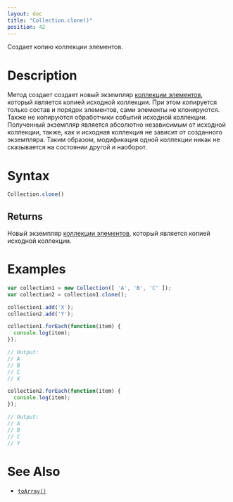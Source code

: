 ```yaml
---
layout: doc
title: "Collection.clone()"
position: 42
---
```


Создает копию коллекции элементов.

# Description

Метод создает создает новый экземпляр [коллекции элементов](../), который является копией исходной
коллекции. При этом копируется только состав и порядок элементов, сами элементы не клонируются.
Также не копируются обработчики событий исходной коллекции. Полученный экземпляр является абсолютно
независимым от исходной коллекции, также, как и исходная коллекция не зависит от созданного экземпляра.
Таким образом, модификация одной коллекции никак не сказывается на состоянии другой и наоборот.

# Syntax

```js
Collection.clone()
```

## Returns

Новый экземпляр [коллекции элементов](../), который является копией исходной коллекции.

# Examples

```js
var collection1 = new Collection([ 'A', 'B', 'C' ]);
var collection2 = collection1.clone();

collection1.add('X');
collection2.add('Y');

collection1.forEach(function(item) {
  console.log(item);
});

// Output:
// A
// B
// C
// X

collection2.forEach(function(item) {
  console.log(item);
});

// Output:
// A
// B
// C
// Y
```

# See Also

* [`toArray()`](../Collection.toArray/)
